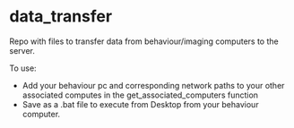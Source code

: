 # data_transfer
Repo with files to transfer data from behaviour/imaging computers to the server.

To use:
- Add your behaviour pc and corresponding network paths to your other associated computes in the get_associated_computers function
- Save as a .bat file to execute from Desktop from your behaviour computer.

